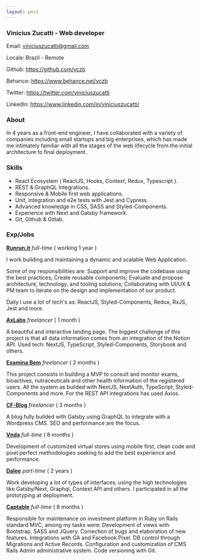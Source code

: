 ```yaml
---
layout: post
---
```


### Vinicius Zucatti - Web developer

Email: viniciuszucatti@gmail.com


Locale: Brazil - Remote

Github: https://github.com/vczb

Behance: https://www.behance.net/vczb

Twitter: https://twitter.com/viniciuszucatti

LinkedIn: https://www.linkedin.com/in/viniciuszucatti/

### About

In 4 years as a front-end engineer, I have collaborated with a variety of companies including small startups and big enterprises, which has made me intimately familiar with all the stages of the web lifecycle from the initial architecture to final deployment.

### Skills

- React Ecosystem ( ReactJS, Hooks, Context, Redux, Typescript ).
- REST & GraphQL Integrations.
- Responsive & Mobile first web applications.
- Unit, integration and e2e tests with Jest and Cypress.
- Advanced knowledge in CSS, SASS and Styled-Components.
- Experience with Next and Gatsby framework.
- Git, Github & Gitlab.

### Exp/Jobs

[**Runrun.it**](https://runrun.it/) _full-time_ ( working 1 year )

I work building and maintaining a dynamic and scalable Web Application.

Some of my responsibilities are: Support and improve the codebase using the best practices; Create reusable components; Evaluate and propose architecture, technology, and tooling solutions; Collaborating with UI/UX & PM team to iterate on the design and implementation of our product.

Daily I use a lot of tech's as: ReactJS, Styled-Components, Redux, RxJS, Jest and more.

[**AxLabs**](https://axlabs.com/) _freelancer_ ( 1 month )

A beautiful and interactive landing page. The biggest challenge of this project is that all data information comes from an integration of the Notion API. Used tech: NextJS, TypeScript, Styled-Components, Storybook and others.

[**Examina Bem**](https://examinabem.com/) _freelancer_ ( 2 months )

This project consists in building a MVP to consult and monitor exams, bioactives, nutraceuticals and other health information of the registered users. All the system as builded with NextJS, NextAuth, TypeScript, Styled-Components and more. For the REST API integrations has used Axios.

[**CF-Blog**](https://centraldofranqueado.com.br/blog/) _freelancer_ ( 3 months )

A blog fully builded with Gatsby using GraphQL to integrate with  a Wordpress CMS. SEO and performance are the focus.

[**Vnda**](https://www.vnda.com.br/) _full-time_ ( 8 months )

Development of customized virtual stores using mobile first, clean code and pixel perfect methodologies seeking to add the
best experience and performance.

[**Dalee**](https://dalee.dev/) _part-time_ ( 2 years )

Work developing a lot of types of interfaces, using the high technologies like Gatsby/Next, Graphql, Context API and others. I participated in all the prototyping at deployment.

[**Captable**](https://captable.com.br/) _full-time_ ( 8 months )

Responsible for maintenance on investment platform in Ruby on Rails
standard MVC, among my tasks were: Development of views with Bootstrap, SASS and JQuery.
Correction of bugs and elaboration of new features.
Integrations with GA and Facebook Pixel. DB control through Migrations and Active Records.
Configuration and customization of CMS Rails Admin administrative system. Code versioning with Git.
